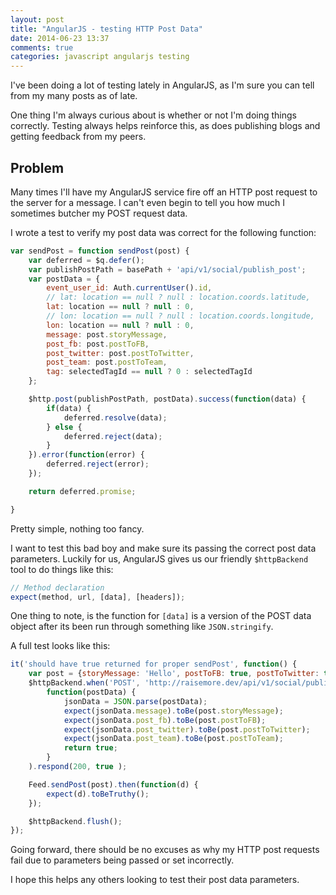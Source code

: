 ```yaml
---
layout: post
title: "AngularJS - testing HTTP Post Data"
date: 2014-06-23 13:37
comments: true
categories: javascript angularjs testing
---
```


I've been doing a lot of testing lately in AngularJS, as I'm sure you can tell from my many posts as of late.

One thing I'm always curious about is whether or not I'm doing things correctly. Testing always helps reinforce this, as does publishing blogs and getting feedback from my peers. 

## Problem

Many times I'll have my AngularJS service fire off an HTTP post request to the server for a message. I can't even begin to tell you how much I sometimes butcher my POST request data.

I wrote a test to verify my post data was correct for the following function:

``` js
var sendPost = function sendPost(post) {
	var deferred = $q.defer();
	var publishPostPath = basePath + 'api/v1/social/publish_post';
	var postData = { 
		event_user_id: Auth.currentUser().id,
		// lat: location == null ? null : location.coords.latitude,
		lat: location == null ? null : 0,
		// lon: location == null ? null : location.coords.longitude,
		lon: location == null ? null : 0,
		message: post.storyMessage,
		post_fb: post.postToFB, 
		post_twitter: post.postToTwitter,
		post_team: post.postToTeam,
		tag: selectedTagId == null ? 0 : selectedTagId
	};

	$http.post(publishPostPath, postData).success(function(data) {
		if(data) {
			deferred.resolve(data);
		} else {
			deferred.reject(data);
		}
	}).error(function(error) {
		deferred.reject(error);
	});

	return deferred.promise;

}
```

Pretty simple, nothing too fancy.

I want to test this bad boy and make sure its passing the correct post data parameters. Luckily for us, AngularJS gives us our friendly `$httpBackend` tool to do things like this:

``` js
// Method declaration
expect(method, url, [data], [headers]);
```

One thing to note, is the function for `[data]` is a version of the POST data object after its been run through something like `JSON.stringify`.

A full test looks like this:

``` js
it('should have true returned for proper sendPost', function() {
	var post = {storyMessage: 'Hello', postToFB: true, postToTwitter: true, postToTeam: false};
	$httpBackend.when('POST', 'http://raisemore.dev/api/v1/social/publish_post',
		function(postData) {
			jsonData = JSON.parse(postData);
			expect(jsonData.message).toBe(post.storyMessage);
			expect(jsonData.post_fb).toBe(post.postToFB);
			expect(jsonData.post_twitter).toBe(post.postToTwitter);
			expect(jsonData.post_team).toBe(post.postToTeam);
			return true;
		}
	).respond(200, true );

	Feed.sendPost(post).then(function(d) {
		expect(d).toBeTruthy();
	});

	$httpBackend.flush();
});
```

Going forward, there should be no excuses as why my HTTP post requests fail due to parameters being passed or set incorrectly.

I hope this helps any others looking to test their post data parameters.